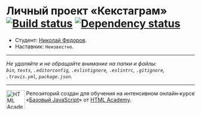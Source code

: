 # Личный проект «Кекстаграм» [![Build status][travis-image]][travis-url] [![Dependency status][dependency-image]][dependency-url]

* Студент: [Николай Федоров](https://up.htmlacademy.ru/javascript/6/user/133939).
* Наставник: `Неизвестно`.

---

_Не удаляйте и не обращайте внимание на папки и файлы:_<br>
_`bin`, `tests`, `.editorconfig`, `.eslintignore`, `.eslintrc`, `.gitignore`, `.travis.yml`, `package.json`._

---

<a href="https://htmlacademy.ru/intensive/javascript"><img align="left" width="50" height="50" title="HTML Academy" src="https://up.htmlacademy.ru/static/img/intensive/javascript/logo-for-github.svg"></a>

Репозиторий создан для обучения на интенсивном онлайн‑курсе «[Базовый JavaScript](https://htmlacademy.ru/intensive/javascript)» от [HTML Academy](https://htmlacademy.ru).

[travis-image]: https://travis-ci.org/htmlacademy-javascript/133939-kekstagram.svg?branch=master
[travis-url]: https://travis-ci.org/htmlacademy-javascript/133939-kekstagram
[dependency-image]: https://david-dm.org/htmlacademy-javascript/133939-kekstagram.svg?style=flat-square
[dependency-url]: https://david-dm.org/htmlacademy-javascript/133939-kekstagram
